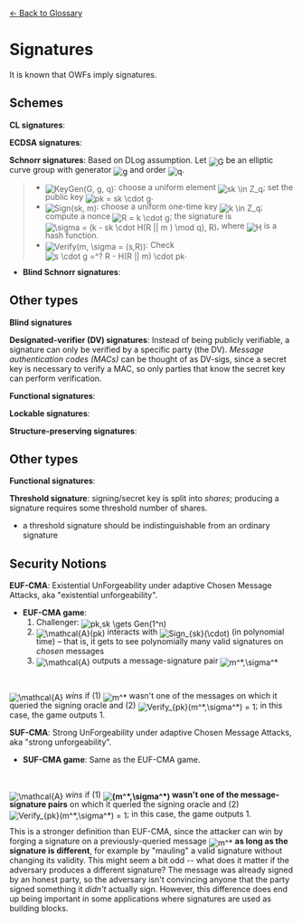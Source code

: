 [← Back to Glossary](../glossary.md)

# Signatures

It is known that OWFs imply signatures.
<!-- Give construction -->

## Schemes

**CL signatures**:

**ECDSA signatures**:

**Schnorr signatures**: Based on DLog assumption. Let <img alt="G" src="https://render.githubusercontent.com/render/math?math=G" style="transform: translateY(20%);" /> be an elliptic curve group with generator <img alt="g" src="https://render.githubusercontent.com/render/math?math=g" style="transform: translateY(20%);" /> and order <img alt="q" src="https://render.githubusercontent.com/render/math?math=q" style="transform: translateY(20%);" />.

> * <img alt="KeyGen(G, g, q)" src="https://render.githubusercontent.com/render/math?math=KeyGen%28G%2C%20g%2C%20q%29" style="transform: translateY(20%);" />: choose a uniform element <img alt="sk \in Z_q" src="https://render.githubusercontent.com/render/math?math=sk%20%5Cin%20Z_q" style="transform: translateY(20%);" />; set the public key <img alt="pk = sk \cdot g" src="https://render.githubusercontent.com/render/math?math=pk%20%3D%20sk%20%5Ccdot%20g" style="transform: translateY(20%);" />.
> * <img alt="Sign(sk, m)" src="https://render.githubusercontent.com/render/math?math=Sign%28sk%2C%20m%29" style="transform: translateY(20%);" />: choose a uniform one-time key <img alt="k \in Z_q" src="https://render.githubusercontent.com/render/math?math=k%20%5Cin%20Z_q" style="transform: translateY(20%);" />; compute a nonce <img alt="R = k \cdot g" src="https://render.githubusercontent.com/render/math?math=R%20%3D%20k%20%5Ccdot%20g" style="transform: translateY(20%);" />; the signature is <img alt="\sigma = (k - sk \cdot H(R || m ) \mod q), R)" src="https://render.githubusercontent.com/render/math?math=%5Csigma%20%3D%20%28k%20-%20sk%20%5Ccdot%20H%28R%20%7C%7C%20m%20%29%20%5Cmod%20q%29%2C%20R%29" style="transform: translateY(20%);" />, where <img alt="H" src="https://render.githubusercontent.com/render/math?math=H" style="transform: translateY(20%);" /> is a hash function.
> * <img alt="Verify(m, \sigma = (s,R))" src="https://render.githubusercontent.com/render/math?math=Verify%28m%2C%20%5Csigma%20%3D%20%28s%2CR%29%29" style="transform: translateY(20%);" />: Check <img alt="s \cdot g =^? R - H(R || m) \cdot pk" src="https://render.githubusercontent.com/render/math?math=s%20%5Ccdot%20g%20%3D%5E%3F%20R%20-%20H%28R%20%7C%7C%20m%29%20%5Ccdot%20pk" style="transform: translateY(20%);" />.
* **Blind Schnorr signatures**:
## Other types

**Blind signatures**

**Designated-verifier (DV) signatures**: Instead of being publicly verifiable, a signature can only be verified by a specific party (the DV). _Message authentication codes (MACs)_ can be thought of as DV-sigs, since a secret key is necessary to verify a MAC, so only parties that know the secret key can perform verification.

**Functional signatures**:

**Lockable signatures**:

**Structure-preserving signatures**:

## Other types

**Functional signatures**:

**Threshold signature**: signing/secret key is split into _shares_; producing a signature requires some threshold number of shares.
* a threshold signature should be indistinguishable from an ordinary signature
## Security Notions

**EUF-CMA**: Existential UnForgeability under adaptive Chosen Message Attacks, aka "existential unforgeability".
* **EUF-CMA game**:
  1. Challenger: <img alt="pk,sk \gets Gen(1^n)" src="https://render.githubusercontent.com/render/math?math=pk%2Csk%20%5Cgets%20Gen%281%5En%29" style="transform: translateY(20%);" />
  2. <img alt="\mathcal{A}(pk)" src="https://render.githubusercontent.com/render/math?math=%5Cmathcal%7BA%7D%28pk%29" style="transform: translateY(20%);" /> interacts with <img alt="Sign_{sk}(\cdot)" src="https://render.githubusercontent.com/render/math?math=Sign_%7Bsk%7D%28%5Ccdot%29" style="transform: translateY(20%);" /> (in polynomial time) – that is, it gets to see polynomially many valid signatures on _chosen_ messages
  3. <img alt="\mathcal{A}" src="https://render.githubusercontent.com/render/math?math=%5Cmathcal%7BA%7D" style="transform: translateY(20%);" /> outputs a message-signature pair <img alt="m^*,\sigma^*" src="https://render.githubusercontent.com/render/math?math=m%5E%2a%2C%5Csigma%5E%2a" style="transform: translateY(20%);" />
<br/>

<img alt="\mathcal{A}" src="https://render.githubusercontent.com/render/math?math=%5Cmathcal%7BA%7D" style="transform: translateY(20%);" /> *wins* if (1) <img alt="m^*" src="https://render.githubusercontent.com/render/math?math=m%5E%2a" style="transform: translateY(20%);" /> wasn't one of the messages on which it queried the signing oracle and (2) <img alt="Verify_{pk}(m^*,\sigma^*) = 1" src="https://render.githubusercontent.com/render/math?math=Verify_%7Bpk%7D%28m%5E%2a%2C%5Csigma%5E%2a%29%20%3D%201" style="transform: translateY(20%);" />; in this case, the game outputs 1.

**SUF-CMA**: Strong UnForgeability under adaptive Chosen Message Attacks, aka "strong unforgeability".
* **SUF-CMA game**: Same as the EUF-CMA game.
<br/>

<img alt="\mathcal{A}" src="https://render.githubusercontent.com/render/math?math=%5Cmathcal%7BA%7D" style="transform: translateY(20%);" /> *wins* if (1) **<img alt="(m^*,\sigma^*)" src="https://render.githubusercontent.com/render/math?math=%28m%5E%2a%2C%5Csigma%5E%2a%29" style="transform: translateY(20%);" /> wasn't one of the message-signature pairs** on which it queried the signing oracle and (2) <img alt="Verify_{pk}(m^*,\sigma^*) = 1" src="https://render.githubusercontent.com/render/math?math=Verify_%7Bpk%7D%28m%5E%2a%2C%5Csigma%5E%2a%29%20%3D%201" style="transform: translateY(20%);" />; in this case, the game outputs 1.

This is a stronger definition than EUF-CMA, since the attacker can win by forging a signature on a previously-queried message <img alt="m^*" src="https://render.githubusercontent.com/render/math?math=m%5E%2a" style="transform: translateY(20%);" /> **as long as the signature is different**, for example by "mauling" a valid signature without changing its validity. This might seem a bit odd -- what does it matter if the adversary produces a different signature? The message was already signed by an honest party, so the adversary isn't convincing anyone that the party signed something it *didn't* actually sign. However, this difference does end up being important in some applications where signatures are used as building blocks.

